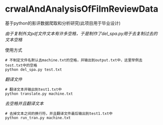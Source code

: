 # crwalAndAnalysisOfFilmReviewData
基于python的影评数据爬取和分析研究(此项目用于毕业设计)

*由于复制外文pdf文件文本有许多空格，于是制作了del_spa.py用于去复制过去的文本空格*

使用方式
```
# 不制定文件名默认去machine.txt的空格，并输出到output.txt中，这里举例去test.txt中的空格
python del_spa.py test.txt
```
_翻译文件_
```
# 翻译文本并输出到test1.txt中
python translate.py machine.txt
```
_去空格并且翻译文本_
```
# 去掉文本之间的换行符，并且翻译文件最后输出到test1.txt中
python run_tran.py machine.txt
```

